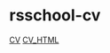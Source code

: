 # rsschool-cv
[CV](https://tmobile314.github.io/rsschool-cv/cv)
[CV_HTML](https://tmobile314.github.io/rsschool-cv/)

